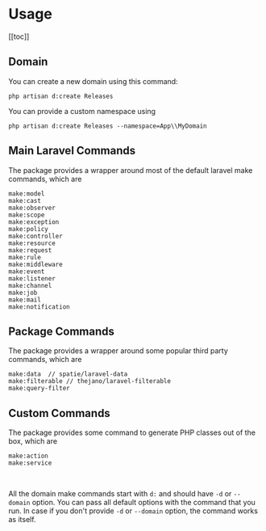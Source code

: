 # Usage
[[toc]]
## Domain
You can create a new domain using this command:
```shell
php artisan d:create Releases
```

You can provide a custom namespace using
```shell
php artisan d:create Releases --namespace=App\\MyDomain
```


## Main Laravel Commands
The package provides a wrapper around most of the default laravel make commands, which are
```shell
make:model
make:cast
make:observer
make:scope
make:exception
make:policy
make:controller
make:resource
make:request
make:rule
make:middleware
make:event
make:listener
make:channel
make:job
make:mail
make:notification
```

## Package Commands
The package provides a wrapper around some popular third party commands, which are
```shell
make:data  // spatie/laravel-data
make:filterable // thejano/laravel-filterable
make:query-filter
```

## Custom Commands
The package provides some command to generate PHP classes out of the box, which are
```shell
make:action
make:service
```

<br>

All the domain make commands start with `d:` and should have `-d` or `--domain` option.
You can pass all default options with the command that you run.
In case if you don't provide `-d` or `--domain` option, the command works as itself.

